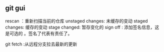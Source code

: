 ## git gui





rescan ：重新扫描当前的仓库
unstaged changes: 未缓存的变动
staged changes: 缓存的变动
stage changed: 暂存变化的 
sign off : 添加签名信息，这是可选的 。签名了代表有责任了。


git fetch :从远程分支拉去最新的更新 








